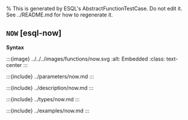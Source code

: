 % This is generated by ESQL's AbstractFunctionTestCase. Do not edit it. See ../README.md for how to regenerate it.

## `NOW` [esql-now]

**Syntax**

:::{image} ../../../images/functions/now.svg
:alt: Embedded
:class: text-center
:::


:::{include} ../parameters/now.md
:::

:::{include} ../description/now.md
:::

:::{include} ../types/now.md
:::

:::{include} ../examples/now.md
:::
